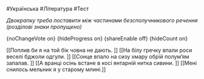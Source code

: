 #Українська #Література #Тест

*Двокрапку треба поставити між частинами безсполучникового речення (розділові знаки пропущено)*

{noChangeVote on}
{hideProgress on}
{shareEnable off}
{hideCount on}

[[Поплив би я на той бік човна не дають. ]]
[[На білу гречку впали роси веселі бджоли одгули. ]]
[[Сонце впало на сизу хмару обрій полум’ям запалав. ]]
[[А вранці осінь встане в косі янтарній нитка сивини. ]]
[[Мені снилось мельник я у старому млині.]]
